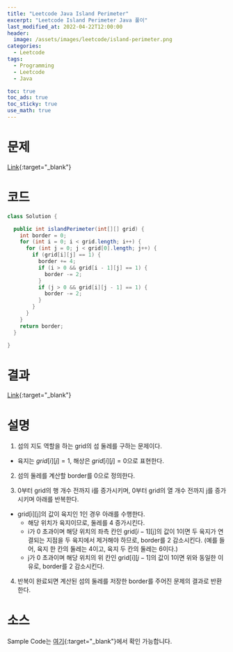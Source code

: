```yaml
---
title: "Leetcode Java Island Perimeter"
excerpt: "Leetcode Island Perimeter Java 풀이"
last_modified_at: 2022-04-22T12:00:00
header:
  image: /assets/images/leetcode/island-perimeter.png
categories:
  - Leetcode
tags:
  - Programming
  - Leetcode
  - Java

toc: true
toc_ads: true
toc_sticky: true
use_math: true
---
```

# 문제
[Link](https://leetcode.com/problems/island-perimeter/){:target="_blank"}

# 코드
```java
class Solution {

  public int islandPerimeter(int[][] grid) {
    int border = 0;
    for (int i = 0; i < grid.length; i++) {
      for (int j = 0; j < grid[0].length; j++) {
        if (grid[i][j] == 1) {
          border += 4;
          if (i > 0 && grid[i - 1][j] == 1) {
            border -= 2;
          }
          if (j > 0 && grid[i][j - 1] == 1) {
            border -= 2;
          }
        }
      }
    }
    return border;
  }

}
```

# 결과
[Link](https://leetcode.com/submissions/detail/685110245/){:target="_blank"}

# 설명
1. 섬의 지도 역할을 하는 grid의 섬 둘레를 구하는 문제이다.
- 육지는 $grid[i][j] = 1$, 해상은 $grid[i][j] = 0$으로 표현한다.

2. 섬의 둘레를 계산할 border를 0으로 정의한다.

3. 0부터 grid의 행 개수 전까지 i를 증가시키며, 0부터 grid의 열 개수 전까지 j를 증가시키며 아래를 반복한다.
- grid[i][j]의 값이 육지인 1인 경우 아래를 수행한다.
  - 해당 위치가 육지이므로, 둘레를 4 증가시킨다.
  - i가 0 초과이며 해당 위치의 좌측 칸인 grid[$i - 1$][j]의 값이 1이면 두 육지가 연결되는 지점을 두 육지에서 제거해야 하므로, border를 2 감소시킨다. (예를 들어, 육지 한 칸의 둘레는 4이고, 육지 두 칸의 둘레는 6이다.)
  - j가 0 초과이며 해당 위치의 위 칸인 grid[i][$j - 1$]의 값이 1이면 위와 동일한 이유로, border를 2 감소시킨다.

4. 반복이 완료되면 계산된 섬의 둘레를 저장한 border를 주어진 문제의 결과로 반환한다.

# 소스
Sample Code는 [여기](https://github.com/GracefulSoul/leetcode/blob/master/src/main/java/gracefulsoul/problems/IslandPerimeter.java){:target="_blank"}에서 확인 가능합니다.